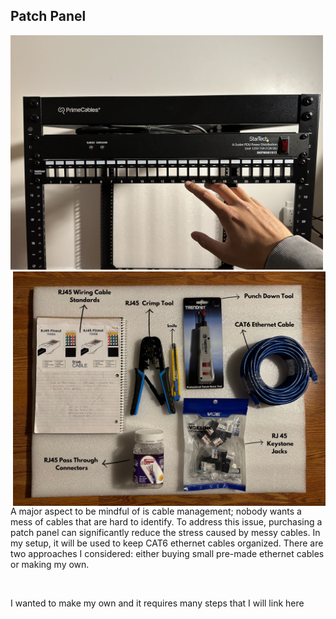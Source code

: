 <h2> Patch Panel </h2>
<img src = "IMAGES/PatchPanel.jpg"; width ="500"> 
<img src = "IMAGES/Eth.jpg"; width = "500" align= "right">
<br>
<p> A major aspect to be mindful of is cable management; nobody wants a mess of cables that are hard to identify. To address this issue, purchasing a patch panel can significantly reduce the stress caused by messy cables. In my setup, it will be used to keep CAT6 ethernet cables organized. There are two approaches I considered: either buying small pre-made ethernet cables or making my own.</p>
<br> 
<p> I wanted to make my own and it requires many steps that I will link here </p>
